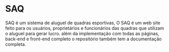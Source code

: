 # SAQ

SAQ é um sistema de aluguel de quadras esportivas, O SAQ é um web site feito para os usuários, proprietários e funcionários das quadras que utilizam o aluguel para gerar lucro. além da implementação com todas as páginas, back-end e front-end completo o repositório também tem a documentação completa.
